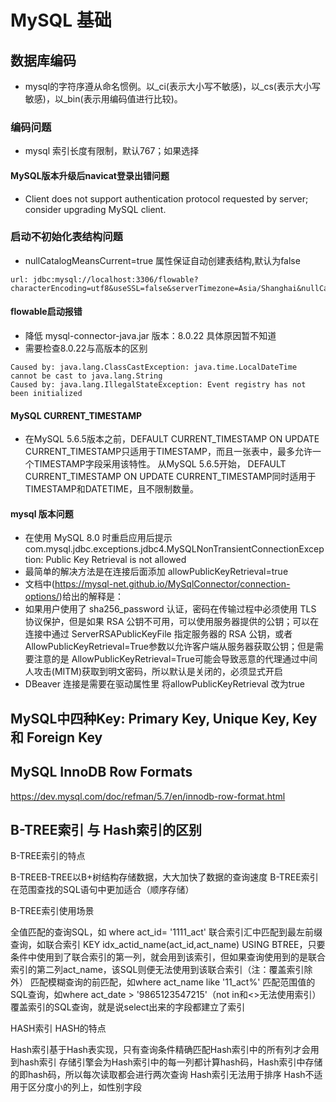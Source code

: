 # MySQL 基础

## 数据库编码
 - mysql的字符序遵从命名惯例。以_ci(表示大小写不敏感)，以_cs(表示大小写敏感)，以_bin(表示用编码值进行比较)。


### 编码问题

- mysql 索引长度有限制，默认767；如果选择

#### MySQL版本升级后navicat登录出错问题

- Client does not support authentication protocol requested by server; consider upgrading MySQL client.

### 启动不初始化表结构问题

- nullCatalogMeansCurrent=true 属性保证自动创建表结构,默认为false

```
url: jdbc:mysql://localhost:3306/flowable?characterEncoding=utf8&useSSL=false&serverTimezone=Asia/Shanghai&nullCatalogMeansCurrent=true
```

#### flowable启动报错

- 降低 mysql-connector-java.jar 版本：8.0.22 具体原因暂不知道
- 需要检查8.0.22与高版本的区别

 ```
Caused by: java.lang.ClassCastException: java.time.LocalDateTime cannot be cast to java.lang.String
Caused by: java.lang.IllegalStateException: Event registry has not been initialized
 ```

#### MySQL  CURRENT_TIMESTAMP 

- 在MySQL 5.6.5版本之前，DEFAULT CURRENT_TIMESTAMP ON UPDATE CURRENT_TIMESTAMP只适用于TIMESTAMP，而且一张表中，最多允许一个TIMESTAMP字段采用该特性。 从MySQL 5.6.5开始， DEFAULT CURRENT_TIMESTAMP ON UPDATE CURRENT_TIMESTAMP同时适用于TIMESTAMP和DATETIME，且不限制数量。

#### mysql 版本问题

- 在使用 MySQL 8.0 时重启应用后提示 com.mysql.jdbc.exceptions.jdbc4.MySQLNonTransientConnectionException: Public Key Retrieval is not allowed
- 最简单的解决方法是在连接后面添加 allowPublicKeyRetrieval=true
- 文档中(https://mysql-net.github.io/MySqlConnector/connection-options/)给出的解释是：
- 如果用户使用了 sha256_password 认证，密码在传输过程中必须使用 TLS 协议保护，但是如果 RSA 公钥不可用，可以使用服务器提供的公钥；可以在连接中通过 ServerRSAPublicKeyFile 指定服务器的 RSA 公钥，或者AllowPublicKeyRetrieval=True参数以允许客户端从服务器获取公钥；但是需要注意的是 AllowPublicKeyRetrieval=True可能会导致恶意的代理通过中间人攻击(MITM)获取到明文密码，所以默认是关闭的，必须显式开启
- DBeaver 连接是需要在驱动属性里 将allowPublicKeyRetrieval 改为true

## MySQL中四种Key: Primary Key, Unique Key, Key 和 Foreign Key

## MySQL InnoDB Row Formats
https://dev.mysql.com/doc/refman/5.7/en/innodb-row-format.html

## B-TREE索引 与 Hash索引的区别
B-TREE索引的特点

B-TREEB-TREE以B+树结构存储数据，大大加快了数据的查询速度
B-TREE索引在范围查找的SQL语句中更加适合（顺序存储）
 

B-TREE索引使用场景

全值匹配的查询SQL，如 where act_id= '1111_act'
联合索引汇中匹配到最左前缀查询，如联合索引 KEY idx_actid_name(act_id,act_name) USING BTREE，只要条件中使用到了联合索引的第一列，就会用到该索引，但如果查询使用到的是联合索引的第二列act_name，该SQL则便无法使用到该联合索引（注：覆盖索引除外）
匹配模糊查询的前匹配，如where act_name like '11_act%'
匹配范围值的SQL查询，如where act_date > '9865123547215'（not in和<>无法使用索引）
覆盖索引的SQL查询，就是说select出来的字段都建立了索引
 

HASH索引
HASH的特点

Hash索引基于Hash表实现，只有查询条件精确匹配Hash索引中的所有列才会用到hash索引
存储引擎会为Hash索引中的每一列都计算hash码，Hash索引中存储的即hash码，所以每次读取都会进行两次查询
Hash索引无法用于排序
Hash不适用于区分度小的列上，如性别字段
